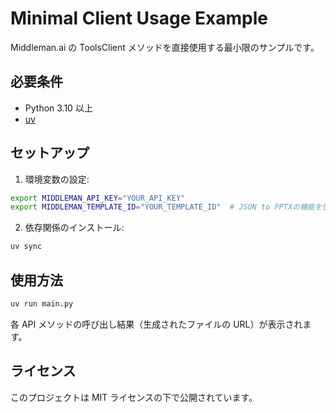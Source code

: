 # Minimal Client Usage Example

Middleman.ai の ToolsClient メソッドを直接使用する最小限のサンプルです。

## 必要条件

- Python 3.10 以上
- [uv](https://github.com/astral-sh/uv)

## セットアップ

1. 環境変数の設定:

```bash
export MIDDLEMAN_API_KEY="YOUR_API_KEY"
export MIDDLEMAN_TEMPLATE_ID="YOUR_TEMPLATE_ID"  # JSON to PPTXの機能を使用する場合sample_template.pptxをMiddleman.aiにアップロードしてそのIDを設定
```

2. 依存関係のインストール:

```bash
uv sync
```

## 使用方法

```bash
uv run main.py
```

各 API メソッドの呼び出し結果（生成されたファイルの URL）が表示されます。

## ライセンス

このプロジェクトは MIT ライセンスの下で公開されています。
